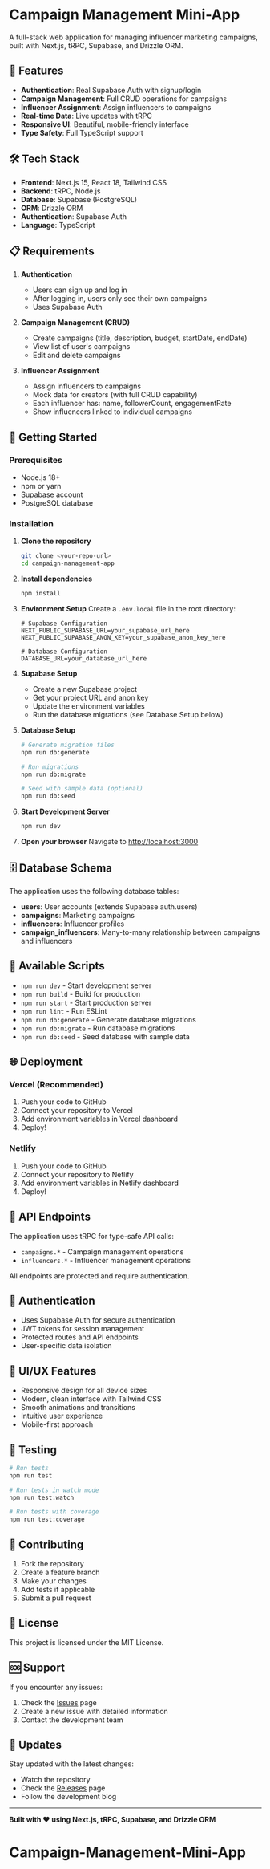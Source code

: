 # Campaign Management Mini-App

A full-stack web application for managing influencer marketing campaigns, built with Next.js, tRPC, Supabase, and Drizzle ORM.

## 🚀 Features

- **Authentication**: Real Supabase Auth with signup/login
- **Campaign Management**: Full CRUD operations for campaigns
- **Influencer Assignment**: Assign influencers to campaigns
- **Real-time Data**: Live updates with tRPC
- **Responsive UI**: Beautiful, mobile-friendly interface
- **Type Safety**: Full TypeScript support

## 🛠️ Tech Stack

- **Frontend**: Next.js 15, React 18, Tailwind CSS
- **Backend**: tRPC, Node.js
- **Database**: Supabase (PostgreSQL)
- **ORM**: Drizzle ORM
- **Authentication**: Supabase Auth
- **Language**: TypeScript

## 📋 Requirements

1. **Authentication**
   - Users can sign up and log in
   - After logging in, users only see their own campaigns
   - Uses Supabase Auth

2. **Campaign Management (CRUD)**
   - Create campaigns (title, description, budget, startDate, endDate)
   - View list of user's campaigns
   - Edit and delete campaigns

3. **Influencer Assignment**
   - Assign influencers to campaigns
   - Mock data for creators (with full CRUD capability)
   - Each influencer has: name, followerCount, engagementRate
   - Show influencers linked to individual campaigns

## 🚀 Getting Started

### Prerequisites

- Node.js 18+ 
- npm or yarn
- Supabase account
- PostgreSQL database

### Installation

1. **Clone the repository**
   ```bash
   git clone <your-repo-url>
   cd campaign-management-app
   ```

2. **Install dependencies**
   ```bash
   npm install
   ```

3. **Environment Setup**
   Create a `.env.local` file in the root directory:
   ```env
   # Supabase Configuration
   NEXT_PUBLIC_SUPABASE_URL=your_supabase_url_here
   NEXT_PUBLIC_SUPABASE_ANON_KEY=your_supabase_anon_key_here
   
   # Database Configuration
   DATABASE_URL=your_database_url_here
   ```

4. **Supabase Setup**
   - Create a new Supabase project
   - Get your project URL and anon key
   - Update the environment variables
   - Run the database migrations (see Database Setup below)

5. **Database Setup**
   ```bash
   # Generate migration files
   npm run db:generate
   
   # Run migrations
   npm run db:migrate
   
   # Seed with sample data (optional)
   npm run db:seed
   ```

6. **Start Development Server**
   ```bash
   npm run dev
   ```

7. **Open your browser**
   Navigate to [http://localhost:3000](http://localhost:3000)

## 🗄️ Database Schema

The application uses the following database tables:

- **users**: User accounts (extends Supabase auth.users)
- **campaigns**: Marketing campaigns
- **influencers**: Influencer profiles
- **campaign_influencers**: Many-to-many relationship between campaigns and influencers

## 🔧 Available Scripts

- `npm run dev` - Start development server
- `npm run build` - Build for production
- `npm run start` - Start production server
- `npm run lint` - Run ESLint
- `npm run db:generate` - Generate database migrations
- `npm run db:migrate` - Run database migrations
- `npm run db:seed` - Seed database with sample data

## 🌐 Deployment

### Vercel (Recommended)

1. Push your code to GitHub
2. Connect your repository to Vercel
3. Add environment variables in Vercel dashboard
4. Deploy!

### Netlify

1. Push your code to GitHub
2. Connect your repository to Netlify
3. Add environment variables in Netlify dashboard
4. Deploy!

## 📱 API Endpoints

The application uses tRPC for type-safe API calls:

- `campaigns.*` - Campaign management operations
- `influencers.*` - Influencer management operations

All endpoints are protected and require authentication.

## 🔐 Authentication

- Uses Supabase Auth for secure authentication
- JWT tokens for session management
- Protected routes and API endpoints
- User-specific data isolation

## 🎨 UI/UX Features

- Responsive design for all device sizes
- Modern, clean interface with Tailwind CSS
- Smooth animations and transitions
- Intuitive user experience
- Mobile-first approach

## 🧪 Testing

```bash
# Run tests
npm run test

# Run tests in watch mode
npm run test:watch

# Run tests with coverage
npm run test:coverage
```

## 📝 Contributing

1. Fork the repository
2. Create a feature branch
3. Make your changes
4. Add tests if applicable
5. Submit a pull request

## 📄 License

This project is licensed under the MIT License.

## 🆘 Support

If you encounter any issues:

1. Check the [Issues](../../issues) page
2. Create a new issue with detailed information
3. Contact the development team

## 🔄 Updates

Stay updated with the latest changes:

- Watch the repository
- Check the [Releases](../../releases) page
- Follow the development blog

---

**Built with ❤️ using Next.js, tRPC, Supabase, and Drizzle ORM**
# Campaign-Management-Mini-App
